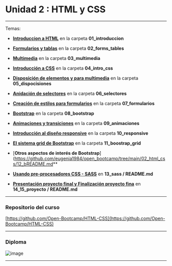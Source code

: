 # Unidad 2 : HTML y CSS

---

Temas:

- [**Introduccion a HTML**](https://github.com/eugenia1984/open_bootcamp/tree/main/02_html_css/01_introduccion) en la carpeta **01_introduccion**

- [**Formularios y tablas**](https://github.com/eugenia1984/open_bootcamp/tree/main/02_html_css/02_forms_tables) en la carpeta **02_forms_tables**

- [**Multimedia**](https://github.com/eugenia1984/open_bootcamp/tree/main/02_html_css/03_multimedia) en la carpeta **03_multimedia**

- [**Introducción a CSS**](https://github.com/eugenia1984/open_bootcamp/tree/main/02_html_css/04_intro_css) en la carpeta **04_intro_css**

- [**Disposición de elementos y para multimedia**](https://github.com/eugenia1984/open_bootcamp/tree/main/02_html_css/05_disposiciones) en la carpeta **05_dispocisiones**

- [**Anidación de selectores**](https://github.com/eugenia1984/open_bootcamp/tree/main/02_html_css/06_selectores) en la carpeta **06_selectores**

- [**Creación de estilos para formularios**](https://github.com/eugenia1984/open_bootcamp/tree/main/02_html_css/07_formularios) en la carpeta **07_formularios**

- [**Bootstrap**](https://github.com/eugenia1984/open_bootcamp/tree/main/02_html_css/08_bootstrap) en la carpeta **08_bootstrap**

- [**Animaciones y transiciones**](https://github.com/eugenia1984/open_bootcamp/tree/hmain/02_html_css/09_animaciones) en la carpeta **09_animaciones**

- [**Introducción al diseño responsive**](https://github.com/eugenia1984/open_bootcamp/tree/main/02_html_css/10_responsive) en la carpeta **10_responsive**

- [**El sistema grid de Bootstrap**](https://github.com/eugenia1984/open_bootcamp/tree/main/02_html_css/11_bootstrap_grid) en la carpeta **11_boostrap_grid**

- [**Otros aspectos de interés de Bootstrap**](https://github.com/eugenia1984/open_bootcamp/tree/main/02_html_css/12_bREADME.md**

- [**Usando pre-procesadores CSS - SASS**](https://github.com/eugenia1984/open_bootcamp/tree/main/02_html_css/13_sass) en **13_sass / README.md**

- [**Presentación proyecto final y Finalización proyecto fina**](https://github.com/eugenia1984/open_bootcamp/tree/main/02_html_css/14_15_proyecto) en **14_15_proyecto / README.md**
 


---


### Repositorio del curso

[https://github.com/Open-Bootcamp/HTML-CSS](https://github.com/Open-Bootcamp/HTML-CSS)


---

### Diploma

![image](https://user-images.githubusercontent.com/72580574/206220973-2b89679c-ffb6-44bd-94cd-cc49b8943bf2.png)

---
